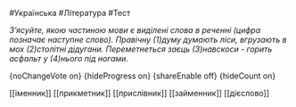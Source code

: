 #Українська #Література #Тест

*З’ясуйте, якою частиною мови є виділені слова в реченні (цифра позначає наступне слово). Правічну (1)думу думають ліси, вгрузають в мох (2)столітні дідугани. Переметнеться заєць (3)навскоси - горить асфальт у (4)нього під ногами.*

{noChangeVote on}
{hideProgress on}
{shareEnable off}
{hideCount on}

[[іменник]]
[[прикметник]]
[[прислівник]]
[[займенник]]
[[дієслово]]
